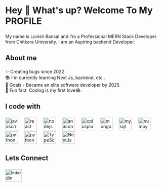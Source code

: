 <h1 align="left">Hey 👋 What's up? Welcome To My PROFILE</h1>

###

<p align="left">My name is Lovish Bansal and I'm a Professional MERN Stack Developer from Chitkara University. I am an Aspiring backend Developer.</p>

###

<h2 align="left">About me</h2>

###

<p align="left">✨ Creating bugs since 2022<br>📚 I'm currently learning Next Js, backend, etc..<br>🎯 Goals:- Became an elite software developer by 2025.<br>🎲 Fun fact: Coding is my first love😂.</p>

###

<h2 align="left">I code with</h2>

###

<div align="left">
  <img src="https://cdn.jsdelivr.net/gh/devicons/devicon/icons/javascript/javascript-original.svg" height="40" alt="javascript logo"  />
  <img width="12" />
  <img src="https://cdn.jsdelivr.net/gh/devicons/devicon/icons/react/react-original.svg" height="40" alt="react logo"  />
  <img width="12" />
  <img src="https://cdn.jsdelivr.net/gh/devicons/devicon/icons/nodejs/nodejs-original.svg" height="40" alt="nodejs logo"  />
  <img width="12" />
  <img src="https://cdn.jsdelivr.net/gh/devicons/devicon/icons/anaconda/anaconda-original.svg" height="40" alt="anaconda logo"  />
  <img width="12" />
  <img src="https://cdn.jsdelivr.net/gh/devicons/devicon/icons/cplusplus/cplusplus-original.svg" height="40" alt="cplusplus logo"  />
  <img width="12" />
  <img src="https://cdn.jsdelivr.net/gh/devicons/devicon/icons/mongodb/mongodb-original.svg" height="40" alt="mongodb logo"  />
  <img width="12" />
  <img src="https://cdn.jsdelivr.net/gh/devicons/devicon/icons/mysql/mysql-original.svg" height="40" alt="mysql logo"  />
  <img width="12" />
  <img src="https://cdn.jsdelivr.net/gh/devicons/devicon/icons/numpy/numpy-original.svg" height="40" alt="numpy logo"  />
  <img width="12" />
  <img src="https://cdn.jsdelivr.net/gh/devicons/devicon/icons/python/python-original.svg" height="40" alt="python logo"  />
  <img width="12" />
  <img src="https://cdn.jsdelivr.net/gh/devicons/devicon/icons/firebase/firebase-plain.svg" height="40" alt="python logo"  />
  <img width="12" />
  <img src="https://static-00.iconduck.com/assets.00/typescript-icon-icon-512x512-yh0yu3ta.png" height="40" alt="TypeScript Logo" />
  <img width="12" />
  <img src="https://cdn.sanity.io/images/3do82whm/next/4b1f008289a88f4438a1c983fb32cf1a636d9d0e-1000x667.png?w=1000&h=667&fit=clip&auto=format" height="40" alt="NextJs Logo" />
  <img width="12" />
</div>

###

<h2 align="left">Lets Connect</h2>

###

<div align="left">
  <a href="https://www.linkedin.com/in/lovish-bansal-730553224/" target="_blank">
    <img src="https://raw.githubusercontent.com/maurodesouza/profile-readme-generator/master/src/assets/icons/social/linkedin/default.svg" width="52" height="40" alt="linkedin logo"  />
  </a>
</div>

###

